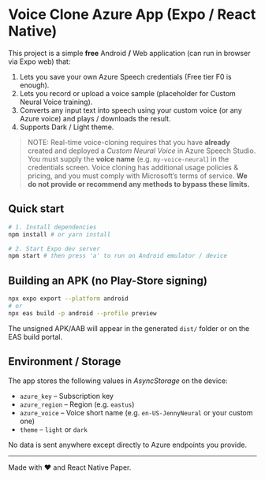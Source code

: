 # Voice Clone Azure App (Expo / React Native)

This project is a simple **free** Android **/** Web application (can run in browser via Expo web) that:

1. Lets you save your own Azure Speech credentials (Free tier F0 is enough).
2. Lets you record or upload a voice sample (placeholder for Custom Neural Voice training).
3. Converts any input text into speech using your custom voice (or any Azure voice) and plays / downloads the result.
4. Supports Dark / Light theme.

> NOTE: Real-time voice-cloning requires that you have **already** created and deployed a *Custom Neural Voice* in Azure Speech Studio. You must supply the **voice name** (e.g. `my-voice-neural`) in the credentials screen. Voice cloning has additional usage policies & pricing, and you must comply with Microsoft’s terms of service. **We do not provide or recommend any methods to bypass these limits.**

## Quick start

```bash
# 1. Install dependencies
npm install # or yarn install

# 2. Start Expo dev server
npm start # then press 'a' to run on Android emulator / device
```

## Building an APK (no Play-Store signing)

```bash
npx expo export --platform android
# or
npx eas build -p android --profile preview
```

The unsigned APK/AAB will appear in the generated `dist/` folder or on the EAS build portal.

## Environment / Storage

The app stores the following values in *AsyncStorage* on the device:

- `azure_key` – Subscription key
- `azure_region` – Region (e.g. `eastus`)
- `azure_voice` – Voice short name (e.g. `en-US-JennyNeural` or your custom one)
- `theme` – `light` or `dark`

No data is sent anywhere except directly to Azure endpoints you provide.

---

Made with ❤️ and React Native Paper.